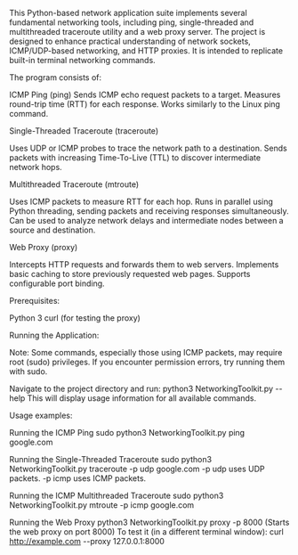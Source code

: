 This Python-based network application suite implements several fundamental networking tools, including ping, single-threaded and multithreaded traceroute utility and a web proxy server. The project is designed to enhance practical understanding of network sockets, ICMP/UDP-based networking, and HTTP proxies. It is intended to replicate built-in terminal networking commands.

The program consists of:

ICMP Ping (ping) 
Sends ICMP echo request packets to a target.
Measures round-trip time (RTT) for each response.
Works similarly to the Linux ping command.

Single-Threaded Traceroute (traceroute)

Uses UDP or ICMP probes to trace the network path to a destination.
Sends packets with increasing Time-To-Live (TTL) to discover intermediate network hops.

Multithreaded Traceroute (mtroute)

Uses ICMP packets to measure RTT for each hop.
Runs in parallel using Python threading, sending packets and receiving responses simultaneously.
Can be used to analyze network delays and intermediate nodes between a source and destination.

Web Proxy (proxy)

Intercepts HTTP requests and forwards them to web servers.
Implements basic caching to store previously requested web pages.
Supports configurable port binding.

Prerequisites:

Python 3
curl (for testing the proxy)

Running the Application:

Note: Some commands, especially those using ICMP packets, may require root (sudo) privileges. If you encounter permission errors, try running them with sudo.

Navigate to the project directory and run:
python3 NetworkingToolkit.py --help
This will display usage information for all available commands.

Usage examples:

Running the ICMP Ping
sudo python3 NetworkingToolkit.py ping google.com

Running the Single-Threaded Traceroute
sudo python3 NetworkingToolkit.py traceroute -p udp google.com
-p udp uses UDP packets.
-p icmp uses ICMP packets. 

Running the ICMP Multithreaded Traceroute
sudo python3 NetworkingToolkit.py mtroute -p icmp google.com

Running the Web Proxy
python3 NetworkingToolkit.py proxy -p 8000
(Starts the web proxy on port 8000)
To test it (in a different terminal window):
curl http://example.com --proxy 127.0.0.1:8000

